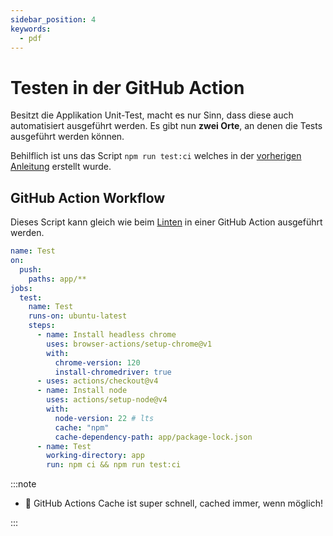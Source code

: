 ```yaml
---
sidebar_position: 4
keywords:
  - pdf
---
```


# Testen in der GitHub Action

Besitzt die Applikation Unit-Test, macht es nur Sinn, dass diese auch
automatisiert ausgeführt werden. Es gibt nun **zwei Orte**, an denen die Tests
ausgeführt werden können.

Behilflich ist uns das Script `npm run test:ci` welches in der
[vorherigen Anleitung](/docs/lektionen/woche05/aufgabe-karma-configurieren.md)
erstellt wurde.

## GitHub Action Workflow

Dieses Script kann gleich wie beim
[Linten](/docs/lektionen/woche04/aufgabe-linting.md) in einer GitHub Action
ausgeführt werden.

```yaml title=".github/workflows/test.yml"
name: Test
on:
  push:
    paths: app/**
jobs:
  test:
    name: Test
    runs-on: ubuntu-latest
    steps:
      - name: Install headless chrome
        uses: browser-actions/setup-chrome@v1
        with:
          chrome-version: 120
          install-chromedriver: true
      - uses: actions/checkout@v4
      - name: Install node
        uses: actions/setup-node@v4
        with:
          node-version: 22 # lts
          cache: "npm"
          cache-dependency-path: app/package-lock.json
      - name: Test
        working-directory: app
        run: npm ci && npm run test:ci
```

:::note

- :rocket: GitHub Actions Cache ist super schnell, cached immer, wenn möglich!

:::
